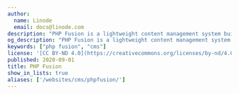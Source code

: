 ```yaml
---
author:
  name: Linode
  email: docs@linode.com
description: "PHP Fusion is a lightweight content management system built on the popular LAMP stack. Designed for maximum flexibility and broad support for internationalization, in its latest version PHP Fusion focuses on standards compliance, security, and modular design."
og_description: "PHP Fusion is a lightweight content management system built on the popular LAMP stack. Designed for maximum flexibility and broad support for internationalization, in its latest version PHP Fusion focuses on standards compliance, security, and modular design."
keywords: ["php fusion", "cms"]
license: '[CC BY-ND 4.0](https://creativecommons.org/licenses/by-nd/4.0)'
published: 2020-09-01
title: PHP Fusion
show_in_lists: true
aliases: ['/websites/cms/phpfusion/']
---
```


